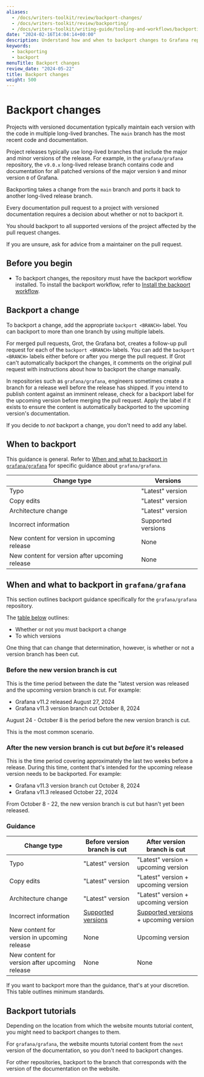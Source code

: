 ```yaml
---
aliases:
  - /docs/writers-toolkit/review/backport-changes/
  - /docs/writers-toolkit/review/backporting/
  - /docs/writers-toolkit/writing-guide/tooling-and-workflows/backporting/
date: "2024-02-16T14:04:14+00:00"
description: Understand how and when to backport changes to Grafana repositories.
keywords:
  - backporting
  - backport
menuTitle: Backport changes
review_date: "2024-05-22"
title: Backport changes
weight: 500
---
```


# Backport changes

Projects with versioned documentation typically maintain each version with the code in multiple long-lived branches.
The `main` branch has the most recent code and documentation.

Project releases typically use long-lived branches that include the major and minor versions of the release.
For example, in the `grafana/grafana` repository, the `v9.0.x` long-lived release branch contains code and documentation for all patched versions of the major version `9` and minor version `0` of Grafana.

Backporting takes a change from the `main` branch and ports it back to another long-lived release branch.

Every documentation pull request to a project with versioned documentation requires a decision about whether or not to backport it.

You should backport to all supported versions of the project affected by the pull request changes.

If you are unsure, ask for advice from a maintainer on the pull request.

## Before you begin

- To backport changes, the repository must have the backport workflow installed.
  To install the backport workflow, refer to [Install the backport workflow](/docs/writers-toolkit/review/backport-changes/install-the-workflow/).

## Backport a change

To backport a change, add the appropriate `backport <BRANCH>` label.
You can backport to more than one branch by using multiple labels.

For merged pull requests, Grot, the Grafana bot, creates a follow-up pull request for each of the `backport <BRANCH>` labels.
You can add the `backport <BRANCH>` labels either before or after you merge the pull request.
If Grot can't automatically backport the changes, it comments on the original pull request with instructions about how to backport the change manually.

In repositories such as `grafana/grafana`, engineers sometimes create a branch for a release well before the release has shipped.
If you intend to publish content against an imminent release, check for a backport label for the upcoming version before merging the pull request.
Apply the label if it exists to ensure the content is automatically backported to the upcoming version's documentation.

If you decide to _not_ backport a change, you don't need to add any label.

## When to backport

This guidance is general. Refer to [When and what to backport in `grafana/grafana`](#when-and-what-to-backport-in-grafanagrafana) for specific guidance about `grafana/grafana`.

<!-- prettier-ignore-start -->

| Change type                                       | Versions           |
|---------------------------------------------------|--------------------|
| Typo                                              | "Latest" version   |
| Copy edits                                        | "Latest" version   |
| Architecture change                               | "Latest" version   |
| Incorrect information                             | Supported versions |
| New content for version in upcoming release       | None               |
| New content for version after upcoming release    | None               |

<!-- prettier-ignore-end -->

## When and what to backport in `grafana/grafana`

This section outlines backport guidance specifically for the `grafana/grafana` repository.

The [table below](#guidance) outlines:

- Whether or not you must backport a change
- To which versions

One thing that can change that determination, however, is whether or not a version branch has been cut.

### Before the new version branch is cut

This is the time period between the date the "latest version was released and the upcoming version branch is cut. For example:

- Grafana v11.2 released August 27, 2024
- Grafana v11.3 version branch cut October 8, 2024

August 24 - October 8 is the period before the new version branch is cut.

This is the most common scenario.

### After the new version branch is cut but _before_ it's released

This is the time period covering approximately the last two weeks before a release. During this time, content that's intended for the upcoming release version needs to be backported. For example:

- Grafana v11.3 version branch cut October 8, 2024
- Grafana v11.3 released October 22, 2024

From October 8 - 22, the new version branch is cut but hasn't yet been released.

### Guidance

<!-- prettier-ignore-start -->

| Change type                                       | Before version branch is cut       | After version branch is cut                           |
|---------------------------------------------------|------------------------------------|-------------------------------------------------------|
| Typo                                              | "Latest" version                   | "Latest" version + upcoming version                   |
| Copy edits                                        | "Latest" version                   | "Latest" version + upcoming version                   |
| Architecture change                               | "Latest" version                   | "Latest" version + upcoming version                   |
| Incorrect information                             | [Supported versions](https://grafana.com/docs/grafana/latest/upgrade-guide/when-to-upgrade/#what-to-know-about-version-support) | [Supported versions](https://grafana.com/docs/grafana/latest/upgrade-guide/when-to-upgrade/#what-to-know-about-version-support) + upcoming version |
| New content for version in upcoming release       | None                               | Upcoming version                                      |
| New content for version after upcoming release    | None                               | None                                                  |

<!-- prettier-ignore-end -->

If you want to backport more than the guidance, that's at your discretion. This table outlines minimum standards.

## Backport tutorials

Depending on the location from which the website mounts tutorial content, you might need to backport changes to them.

For `grafana/grafana`, the website mounts tutorial content from the `next` version of the documentation, so you don't need to backport changes.

For other repositories, backport to the branch that corresponds with the version of the documentation on the website.

